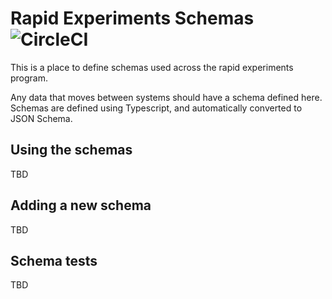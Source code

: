 # Rapid Experiments Schemas ![CircleCI](https://img.shields.io/circleci/build/github/mozilla/rapid-experiments-schemas)

This is a place to define schemas used across the rapid experiments program.

Any data that moves between systems should have a schema defined here. Schemas
are defined using Typescript, and automatically converted to JSON Schema.

## Using the schemas

TBD

## Adding a new schema

TBD

## Schema tests

TBD

